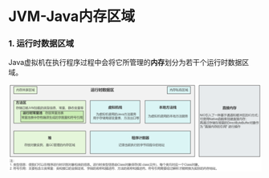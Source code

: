 # JVM-Java内存区域

### 1. 运行时数据区域

Java虚拟机在执行程序过程中会将它所管理的**内存**划分为若干个运行时数据区域。

![image-20240327222615598](assets/image-20240327222615598.png)

